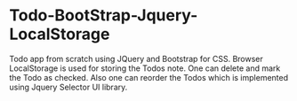 Todo-BootStrap-Jquery-LocalStorage
==================================
Todo app from scratch using JQuery and Bootstrap for CSS. Browser LocalStorage is used for storing the Todos note. One can delete and mark the Todo as checked. Also one can reorder the Todos which is implemented using Jquery Selector UI library.

